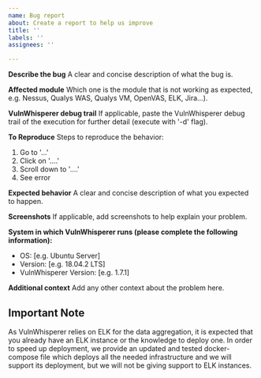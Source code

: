 ```yaml
---
name: Bug report
about: Create a report to help us improve
title: ''
labels: ''
assignees: ''

---
```


**Describe the bug**
A clear and concise description of what the bug is.

**Affected module**
Which one is the module that is not working as expected, e.g. Nessus, Qualys WAS, Qualys VM, OpenVAS, ELK, Jira...). 

**VulnWhisperer debug trail**
If applicable, paste the VulnWhisperer debug trail of the execution for further detail (execute with '-d' flag).

**To Reproduce**
Steps to reproduce the behavior:
1. Go to '...'
2. Click on '....'
3. Scroll down to '....'
4. See error

**Expected behavior**
A clear and concise description of what you expected to happen.

**Screenshots**
If applicable, add screenshots to help explain your problem.

**System in which VulnWhisperer runs (please complete the following information):**
 - OS: [e.g. Ubuntu Server]
 - Version: [e.g. 18.04.2 LTS]
 - VulnWhisperer Version: [e.g. 1.7.1]

**Additional context**
Add any other context about the problem here.

## Important Note
As VulnWhisperer relies on ELK for the data aggregation, it is expected that you already have an ELK instance or the knowledge to deploy one. 
In order to speed up deployment, we provide an updated and tested docker-compose file which deploys all the needed infrastructure and we will support its deployment, but we will not be giving support to ELK instances.

